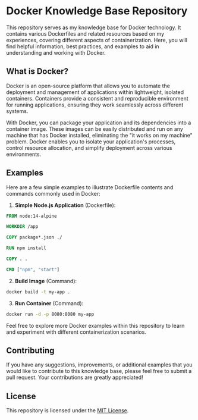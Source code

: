 # Docker Knowledge Base Repository

This repository serves as my knowledge base for Docker technology. It contains various Dockerfiles and related resources based on my experiences, covering different aspects of containerization. Here, you will find helpful information, best practices, and examples to aid in understanding and working with Docker.

## What is Docker?

Docker is an open-source platform that allows you to automate the deployment and management of applications within lightweight, isolated containers. Containers provide a consistent and reproducible environment for running applications, ensuring they work seamlessly across different systems.

With Docker, you can package your application and its dependencies into a container image. These images can be easily distributed and run on any machine that has Docker installed, eliminating the "it works on my machine" problem. Docker enables you to isolate your application's processes, control resource allocation, and simplify deployment across various environments.

## Examples

Here are a few simple examples to illustrate Dockerfile contents and commands commonly used in Docker:

1. **Simple Node.js Application** (Dockerfile):

```dockerfile
FROM node:14-alpine

WORKDIR /app

COPY package*.json ./

RUN npm install

COPY . .

CMD ["npm", "start"]
```

2. **Build Image** (Command):

```bash
docker build -t my-app .
```

3. **Run Container** (Command):

```bash
docker run -d -p 8080:8080 my-app
```

Feel free to explore more Docker examples within this repository to learn and experiment with different containerization scenarios.

## Contributing

If you have any suggestions, improvements, or additional examples that you would like to contribute to this knowledge base, please feel free to submit a pull request. Your contributions are greatly appreciated!

## License

This repository is licensed under the [MIT License](LICENSE).
